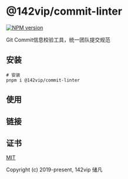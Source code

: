 # @142vip/commit-linter

[![NPM version](https://img.shields.io/npm/v/@142vip/commit-linter?labelColor=0b3d52&color=1da469&label=version)](https://www.npmjs.com/package/@142vip/commit-linter)

Git Commit信息校验工具，统一团队提交规范

## 安装

```shell
# 安装
pnpm i @142vip/commit-linter
```

## 使用

## 链接

## 证书

[MIT](https://opensource.org/license/MIT)

Copyright (c) 2019-present, 142vip 储凡
